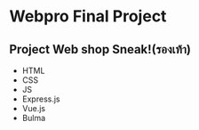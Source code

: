 # Webpro Final Project
## Project Web shop Sneak!(รองเท้า)

- HTML
- CSS
- JS
- Express.js
- Vue.js
- Bulma
